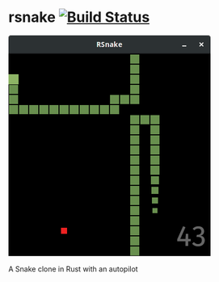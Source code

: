 # rsnake [![Build Status](https://travis-ci.org/surt91/rsnake.svg?branch=master)](https://travis-ci.org/surt91/rsnake)

![rsnake](example.png)

A Snake clone in Rust with an autopilot
